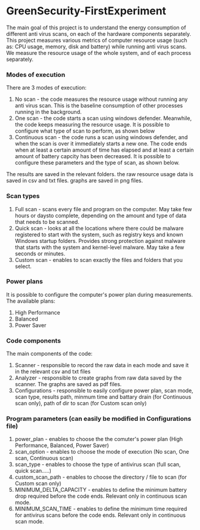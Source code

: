 # GreenSecurity-FirstExperiment

The main goal of this project is to understand the energy consumption of different anti virus scans, on each of the hardware components separately.
This project measures various metrics of computer resource usage (such as: CPU usage, memory, disk and battery) while running anti virus scans. 
We measure the resource usage of the whole system, and of each process separately.

### Modes of execution
There are 3 modes of execution:
1. No scan - the code measures the resource usage without running any anti virus scan. This is the baseline consumption of other processes running in the background.
2. One scan - the code starts a scan using windows defender. Meanwhile, the code keeps measuring the resource usage. It is possible to configure what type of scan to perform, as shown below
3. Continuous scan - the code runs a scan using windows defender, and when the scan is over it immediately starts a new one. The code ends when at least a certain amount of time has elapsed and at least a certain amount of battery capcity has been decreased. It is possible to configure these parameters and the type of scan, as shown below.

The results are saved in the relevant folders. the raw resource usage data is saved in csv and txt files. graphs are saved in png files.

### Scan types
1. Full scan - scans every file and program on the computer. May take few hours or daysto complete, depending on the amount and type of data that needs to be scanned.
2. Quick scan - looks at all the locations where there could be malware registered to start with the system, such as registry keys and known Windows startup folders. Provides strong protection against malware that starts with the system and kernel-level malware. May take a few seconds or minutes.
3. Custom scan - enables to scan exactly the files and folders that you select.

### Power plans
It is possible to configure the computer's power plan during measurements. The available plans:
1. High Performance
2. Balanced
3. Power Saver

### Code components
The main components of the code:
1. Scanner - responsible to record the raw data in each mode and save it in the relevant csv and txt files
2. Analyzer - responsible to create graphs from raw data saved by the scanner. The graphs are saved as pdf files.
3. Configurations - responsible to easily configure power plan, scan mode, scan type, results path, minmum time and battary drain (for Continuous scan only), path of dir to scan (for Custom scan only)


### Program parameters (can easily be modified in Configurations file)
1. power_plan - enables to choose the the comuter's power plan (High Performance, Balanced, Power Saver)
2. scan_option - enables to choose the mode of execution (No scan, One scan, Continuous scan)
3. scan_type - enables to choose the type of antivirus scan (full scan, quick scan.....)
4. custom_scan_path - enables to choose the directory / file to scan (for Custom scan only)
5. MINIMUM_DELTA_CAPACITY - enables to define the minimum battery drop required before the code ends. Relevant only in continuous scan mode.
6. MINIMUM_SCAN_TIME - enables to define the minimum time required for antivirus scans before the code ends. Relevant only in continuous scan mode.
